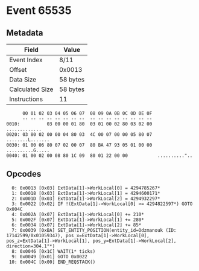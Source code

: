 # Event 65535

## Metadata

| Field           | Value    |
|-----------------|----------|
| Event Index     | 8/11     |
| Offset          | 0x0013   |
| Data Size       | 58 bytes |
| Calculated Size | 58 bytes |
| Instructions    | 11       |

```
      00 01 02 03 04 05 06 07  08 09 0A 0B 0C 0D 0E 0F
      -- -- -- -- -- -- -- --  -- -- -- -- -- -- -- --
0010:          03 00 00 01 80  03 01 00 02 80 03 02 00     .............
0020: 03 80 02 00 00 04 80 03  4C 00 07 00 00 05 80 07  ........L.......
0030: 01 00 06 80 07 02 00 07  80 BA 47 93 05 01 00 00  ..........G.....
0040: 01 00 02 00 08 80 1C 09  80 01 22 00 00           .........."..   
```

## Opcodes

```
  0: 0x0013 [0x03] ExtData[1]->WorkLocal[0] = 4294785267*
  1: 0x0018 [0x03] ExtData[1]->WorkLocal[1] = 4294600171*
  2: 0x001D [0x03] ExtData[1]->WorkLocal[2] = 4294932297*
  3: 0x0022 [0x02] IF !(ExtData[1]->WorkLocal[0] >= 4294822597*) GOTO 0x004C
  4: 0x002A [0x07] ExtData[1]->WorkLocal[0] += 210*
  5: 0x002F [0x07] ExtData[1]->WorkLocal[1] += 280*
  6: 0x0034 [0x07] ExtData[1]->WorkLocal[2] += 85*
  7: 0x0039 [0xBA] SET_ENTITY_POSITION(entity_id=Odzmanouk (ID: 17142599/0x01059347), pos_x=ExtData[1]->WorkLocal[0], pos_z=ExtData[1]->WorkLocal[1], pos_y=ExtData[1]->WorkLocal[2], direction=304.1°*)
  8: 0x0046 [0x1C] WAIT(1* ticks)
  9: 0x0049 [0x01] GOTO 0x0022
 10: 0x004C [0x00] END_REQSTACK()
```
